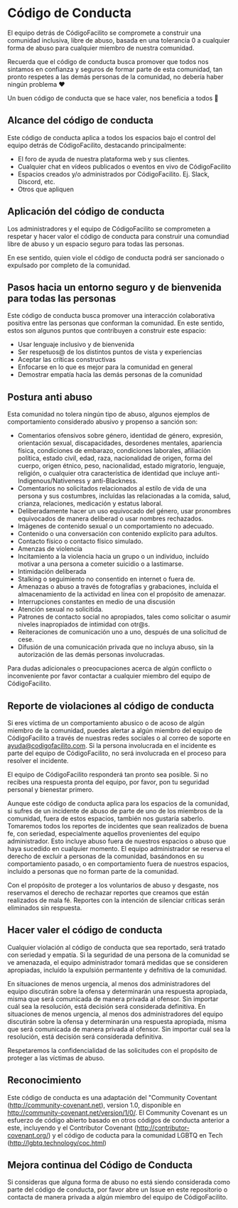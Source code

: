 # Código de Conducta

El equipo detrás de CódigoFacilito se compromete a construir una comunidad inclusiva, libre de abuso, basada en una tolerancia 0 a cualquier forma de abuso para cualquier miembro de nuestra comunidad.

Recuerda que el código de conducta busca promover que todos nos sintamos en confianza y seguros de formar parte de esta comunidad, tan pronto respetes a las demás personas de la comunidad, no debería haber ningún problema ❤️ 

Un buen código de conducta que se hace valer, nos beneficia a todos 🎉


## Alcance del código de conducta

Este código de conducta aplica a todos los espacios bajo el control del equipo detrás de CódigoFacilito, destacando principalmente:

* El foro de ayuda de nuestra plataforma web y sus clientes.
* Cualquier chat en vídeos publicados o eventos en vivo de CódigoFacilito
* Espacios creados y/o administrados por CódigoFacilito. Ej. Slack, Discord, etc.
* Otros que apliquen

## Aplicación del código de conducta
Los administradores y el equipo de CódigoFacilito se comprometen a respetar y hacer valor el código de conducta para construir una comundiad libre de abuso y un espacio seguro para todas las personas.

En ese sentido, quien viole el código de conducta podrá ser sancionado o expulsado por completo de la comunidad.

## Pasos hacia un entorno seguro y de bienvenida para todas las personas

Este código de conducta busca promover una interacción colaborativa positiva entre las personas que conforman la comunidad. En este sentido, estos son algunos puntos que contribuyen a construir este espacio:

* Usar lenguaje inclusivo y de bienvenida
* Ser respetuos@ de los distintos puntos de vista y experiencias
* Aceptar las críticas constructivas
* Enfocarse en lo que es mejor para la comunidad en general
* Demostrar empatía hacía las demás personas de la comunidad

## Postura anti abuso
Esta comunidad no tolera ningún tipo de abuso, algunos ejemplos de comportamiento considerado abusivo y propenso a sanción son:

* Comentarios ofensivos sobre género, identidad de género, expresión, orientación sexual, discapacidades, desordenes mentales, apariencia física, condiciones de embarazo, condiciones laborales, afiliación política, estado civil, edad, raza, nacionalidad de origen, forma del cuerpo, origen étnico, peso, nacionalidad, estado migratorio, lenguaje, religión, o cualquier otra característica de identidad que incluye anti-Indigenous/Nativeness y anti-Blackness.
* Comentarios no solicitados relacionados al estilo de vida de una persona y sus costumbres, incluídas las relacionadas a la comida, salud, crianza, relaciones, medicación y estatus laboral.
* Deliberadamente hacer un uso equivocado del género, usar pronombres equivocados de manera deliberad o usar nombres rechazados.
* Imágenes de contenido sexual o un comportamiento no adecuado.
* Contenido o una conversación con contenido explícito para adultos.
* Contacto físico o contacto físico simulado.
* Amenzas de violencia
* Incitamiento a la violencia hacia un grupo o un individuo, incluído motivar a una persona a cometer suicidio o a lastimarse.
* Intimidación deliberada
* Stalking o seguimiento no consentido en internet o fuera de.
* Amenazas o abuso a través de fotografías y grabaciones, incluída el almacenamiento de la actividad en línea con el propósito de amenazar.
* Interrupciones constantes en medio de una discusión
* Atención sexual no solicitida.
* Patrones de contacto social no apropiados, tales como solicitar o asumir niveles inapropiados de intimidad con otr@s.
* Reiteraciones de comunicación uno a uno, después de una solicitud de cese.
* Difusión de una comunicación privada que no incluya abuso, sin la autorización de las demás personas involucradas.

Para dudas adicionales o preocupaciones acerca de algún conflicto o inconveniente por favor contactar a cualquier miembro del equipo de CódigoFacilito.

## Reporte de violaciones al código de conducta
Si eres víctima de un comportamiento abusico o de acoso de algún miembro de la comunidad, puedes alertar a algún miembro del equipo de CódigoFacilito a través de nuestras redes sociales o al correo de soporte en ayuda@codigofacilito.com. Si la persona involucrada en el incidente es parte del equipo de CódigoFacilito, no será involucrada en el proceso para resolver el incidente.

El equipo de CódigoFacilito responderá tan pronto sea posible. Si no recibes una respuesta pronta del equipo, por favor, pon tu seguridad personal y bienestar primero.

Aunque este código de conducta aplica para los espacios de la comunidad, si sufres de un incidente de abuso de parte de uno de los miembros de la comunidad, fuera de estos espacios, también nos gustaría saberlo. Tomaremos todos los reportes de incidentes que sean realizados de buena fe, con seriedad, especialmente aquellos provenientes del equipo administrador. Esto incluye abuso fuera de nuestros espacios o abuso que haya sucedido en cualquier momento. El equipo administrador se reserva el derecho de excluir a personas de la comunidad, basándonos en su comportamiento pasado, o en comportamiento fuera de nuestros espacios, incluído a personas que no forman parte de la comunidad.

Con el propósito de proteger a los voluntarios de abuso y desgaste, nos reservamos el derecho de rechazar reportes que creamos que están realizados de mala fé. Reportes con la intención de silenciar críticas serán eliminados sin respuesta.

## Hacer valer el código de conducta

Cualquier violación al código de conducta que sea reportado, será tratado con seriedad y empatía. Si la seguridad de una persona de la comunidad se ve amenazada, el equipo administrador tomará medidas que se consideren apropiadas, incluído la expulsión permantente y defnitiva de la comunidad. 

En situaciones de menos urgencia, al menos dos administradores del equipo discutirán sobre la ofensa y determinarán una respuesta apropiada, misma que será comunicada de manera privada al ofensor. Sin importar cuál sea la resolución, está decisión será considerada definitiva.
En situaciones de menos urgencia, al menos dos administradores del equipo discutirán sobre la ofensa y determinarán una respuesta apropiada, misma que será comunicada de manera privada al ofensor. Sin importar cuál sea la resolución, está decisión será considerada definitiva.

Respetaremos la confidencialidad de las solicitudes con el propósito de proteger a las víctimas de abuso. 

## Reconocimiento

Este código de conducta es una adaptación del "Community Coventant (http://community-covenant.net), version 1.0, disponible en http://community-covenant.net/version/1/0/. El Community Covenant es un esfuerzo de código abierto basado en otros códigos de conducta anterior a este, incluyendo y el Contributor Covenant  (http://contributor-covenant.org/) y el código de coducta para la comunidad LGBTQ en Tech (http://lgbtq.technology/coc.html)


## Mejora continua del Código de Conducta

Si consideras que alguna forma de abuso no está siendo considerada como parte del código de conducta, por favor abre un Issue en este repositorio o contacta de manera privada a algún miembro del equipo de CódigoFacilito.